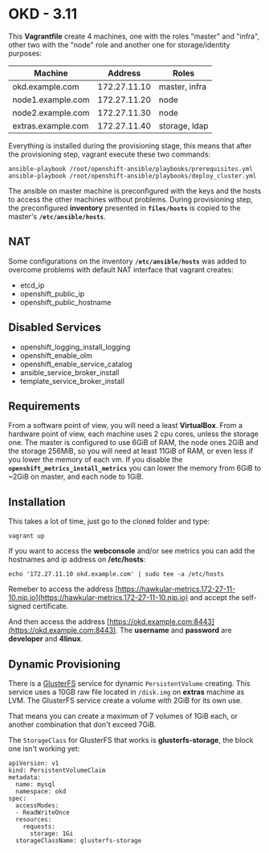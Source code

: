OKD - 3.11
==========

This **Vagrantfile** create 4 machines, one with the roles "master" and "infra", other two with the "node" role and another one for storage/identity purposes:

| Machine             | Address       | Roles         |
|---------------------|---------------|---------------|
| okd.example.com     | 172.27.11.10  | master, infra |
| node1.example.com   | 172.27.11.20  | node          |
| node2.example.com   | 172.27.11.30  | node          |
| extras.example.com  | 172.27.11.40  | storage, ldap |

Everything is installed during the provisioning stage, this means that after the provisioning step, vagrant execute these two commands:

    ansible-playbook /root/openshift-ansible/playbooks/prerequisites.yml
    ansible-playbook /root/openshift-ansible/playbooks/deploy_cluster.yml

The ansible on master machine is preconfigured with the keys and the hosts to access the other machines without problems.
During provisioning step, the preconfigured **inventory** presented in **`files/hosts`** is copied to the master's **`/etc/ansible/hosts`**.

NAT
---

Some configurations on the inventory **`/etc/ansible/hosts`** was added to overcome problems with default NAT interface that vagrant creates:

 - etcd_ip
 - openshift_public_ip
 - openshift_public_hostname

Disabled Services
-----------------

 - openshift_logging_install_logging
 - openshift_enable_olm
 - openshift_enable_service_catalog
 - ansible_service_broker_install
 - template_service_broker_install

Requirements
------------

From a software point of view, you will need a least **VirtualBox**.
From a hardware point of view, each machine uses 2 cpu cores, unless the storage one. The master is configured to use 6GiB of RAM, the node ones 2GiB and the storage 256MiB, so you will need at least 11GiB of RAM, or even less if you lower the memory of each vm.
If you disable the **`openshift_metrics_install_metrics`** you can lower the memory from 6GiB to ~2GiB on master, and each node to 1GiB.

Installation
------------

This takes a lot of time, just go to the cloned folder and type:

    vagrant up

If you want to access the **webconsole** and/or see metrics you can add the hostnames and ip address on **/etc/hosts**:

	echo '172.27.11.10 okd.example.com' | sudo tee -a /etc/hosts

Remeber to access the address [https://hawkular-metrics.172-27-11-10.nip.io](https://hawkular-metrics.172-27-11-10.nip.io) and accept the self-signed certificate.

And then access the address [https://okd.example.com:8443](https://okd.example.com:8443).
The **username** and **password** are **developer** and **4linux**.

Dynamic Provisioning
--------------------

There is a [GlusterFS](https://www.gluster.org/) service for dynamic `PersistentVolume` creating. This service uses a 10GB raw file located in `/disk.img` on **extras** machine as LVM. The GlusterFS service create a volume with 2GiB for its own use.

That means you can create a maximum of 7 volumes of 1GiB each, or another combination that don't exceed 7GiB.

The `StorageClass` for GlusterFS that works is **glusterfs-storage**, the block one isn't working yet:

```
apiVersion: v1
kind: PersistentVolumeClaim
metadata:
  name: mysql
  namespace: okd
spec:
  accessModes:
  - ReadWriteOnce
  resources:
    requests:
      storage: 1Gi
  storageClassName: glusterfs-storage
```
